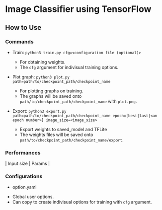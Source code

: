 # Image Classifier using TensorFlow
## How to Use
### Commands
 * Train: `python3 train.py cfg=<configuration file (optional)>`
   - For obtaining weights.
   - The `cfg` argument for indivisual training options.

 * Plot graph: `python3 plot.py path=path/to/checkpoint_path/checkpoint_name`
   - For plotting graphs on training.
   - The graphs will be saved onto `path/to/checkpoint_path/checkpoint_name` with `plot.png`.

 * Export: `python3 export.py path=path/to/checkpoint_path/checkpoint_name epoch=[best|last|<an epoch number>] image_size=<image_size>`
   - Export weights to saved_model and TFLite
   - The weights files will be saved onto `path/to/checkpoint_path/checkpoint_name/export`.

### Performances
 | Input size   | Params    | 

### Configurations
 * option.yaml
 - Global user options.
 - Can copy to create indivisual options for training with `cfg` argument.
